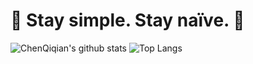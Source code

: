 # 🌟 Stay simple. Stay naïve. 👀

![ChenQiqian's github stats](https://github-readme-stats.vercel.app/api?username=ChenQiqian) ![Top Langs](https://github-readme-stats.vercel.app/api/top-langs/?username=ChenQiqian&layout=compact)

